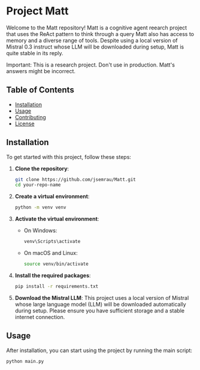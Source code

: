 # Project Matt

Welcome to the Matt repository! 
Matt is a cognitive agent reearch project that uses the ReAct pattern to think through a query
Matt also has access to memory and a diverse range of tools.
Despite using a local version of Mistral 0.3 instruct whose LLM will be downloaded during setup,
Matt is quite stable in its reply. 

Important: This is a research project. Don't use in production. Matt's answers might be incorrect. 


## Table of Contents

- [Installation](#installation)
- [Usage](#usage)
- [Contributing](#contributing)
- [License](#license)

## Installation

To get started with this project, follow these steps:

1. **Clone the repository**:
    ```sh
    git clone https://github.com/jsemrau/Matt.git
    cd your-repo-name
    ```

2. **Create a virtual environment**:
    ```sh
    python -m venv venv
    ```

3. **Activate the virtual environment**:
    - On Windows:
      ```sh
      venv\Scripts\activate
      ```
    - On macOS and Linux:
      ```sh
      source venv/bin/activate
      ```

4. **Install the required packages**:
    ```sh
    pip install -r requirements.txt
    ```

5. **Download the Mistral LLM**:
    This project uses a local version of Mistral whose large language model (LLM) will be downloaded automatically during setup. Please ensure you have sufficient storage and a stable internet connection.

## Usage

After installation, you can start using the project by running the main script:

```sh
python main.py
